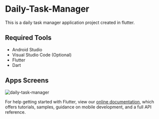 # Daily-Task-Manager

This is a daily task manager application project created in flutter.

## Required Tools
- Android Studio
- Visual Studio Code (Optional)
- Flutter
- Dart

## Apps Screens
![daily-task-manager](https://user-images.githubusercontent.com/62181222/111222593-3f02b580-8606-11eb-89e1-c5c518f5ad96.jpg)

For help getting started with Flutter, view our
[online documentation](https://flutter.dev/docs), which offers tutorials,
samples, guidance on mobile development, and a full API reference.
